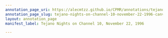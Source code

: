 ```yaml
---
annotation_page_uri: https://alecmtzz.github.io/CPMR/annotations/tejano-nights-on-channel-10-november-22-1996-canvas-1-music-video.json
annotation_page_slug: tejano-nights-on-channel-10-november-22-1996-canvas-1-music-video
layout: annotation_page
manifest_label: Tejano Nights on Channel 10, November 22, 1996

---
```


